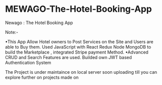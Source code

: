 # MEWAGO-The-Hotel-Booking-App
Newago : The Hotel Booking App

Note:-

•This App Allow Hotel owners to Post Services on the Site and Users
are able to Buy them. Used JavaScript with React Redux Node
MongoDB to build the Marketplace , integrated Stripe payment
Method.
•Advanced CRUD and Search Features are used. Builded own JWT
based Authentication System

The Project is under maintaince on local server soon uploading till you can explore further on projects made on
